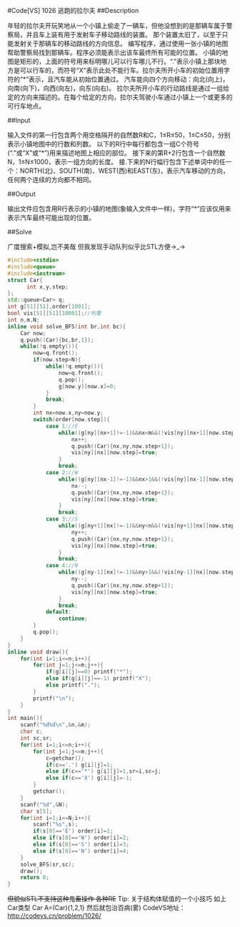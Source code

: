 #Code[VS] 1026 逃跑的拉尔夫
##Description

年轻的拉尔夫开玩笑地从一个小镇上偷走了一辆车，但他没想到的是那辆车属于警察局，并且车上装有用于发射车子移动路线的装置。
那个装置太旧了，以至于只能发射关于那辆车的移动路线的方向信息。
编写程序，通过使用一张小镇的地图帮助警察局找到那辆车。程序必须能表示出该车最终所有可能的位置。
小镇的地图是矩形的，上面的符号用来标明哪儿可以行车哪儿不行。“.”表示小镇上那块地方是可以行车的，而符号“X”表示此处不能行车。拉尔夫所开小车的初始位置用字符的“*”表示，且汽车能从初始位置通过。
汽车能向四个方向移动：向北(向上)，向南(向下)，向西(向左)，向东(向右)。
拉尔夫所开小车的行动路线是通过一组给定的方向来描述的。在每个给定的方向，拉尔夫驾驶小车通过小镇上一个或更多的可行车地点。

##Input

输入文件的第一行包含两个用空格隔开的自然数R和C，1≤R≤50，1≤C≤50，分别表示小镇地图中的行数和列数。
以下的R行中每行都包含一组C个符号(“.”或“X”或“*”)用来描述地图上相应的部位。
接下来的第R+2行包含一个自然数N，1≤N≤1000，表示一组方向的长度。
接.下来的N行幅行包含下述单词中的任一个：NORTH(北)、SOUTH(南)、WEST(西)和EAST(东)，表示汽车移动的方向，任何两个连续的方向都不相同。

##Output

输出文件应包含用R行表示的小镇的地图(象输入文件中一样)，字符“*”应该仅用来表示汽车最终可能出现的位置。

##Solve

广度搜索+模拟,岂不美哉
但我发现手动队列似乎比STL方便→_→
```cpp
#include<cstdio>
#include<queue>
#include<iostream>
struct Car{
      int x,y,step;
};
std::queue<Car> q;
int g[51][51],order[1001];
bool vis[51][51][10001];//判重 
int n,m,N;
inline void solve_BFS(int br,int bc){
	Car now;
	q.push((Car){bc,br,1});
	while(!q.empty()){
		now=q.front();
		if(now.step>N){
			while(!q.empty()){
				now=q.front();
				q.pop();
				g[now.y][now.x]=0;
			}
			break;
		}
		int nx=now.x,ny=now.y;
		switch(order[now.step]){
			case 1://E
				while((g[ny][nx+1]!=-1)&&nx<m&&(!vis[ny][nx+1][now.step])){//未到达边界且可走且不与前面重复，入队，下同
					nx++;
					q.push((Car){nx,ny,now.step+1});
					vis[ny][nx][now.step]=true;
				}
				break;
			case 2://W
				while((g[ny][nx-1]!=-1)&&nx>1&&(!vis[ny][nx-1][now.step])){
					nx--;
					q.push((Car){nx,ny,now.step+1});
					vis[ny][nx][now.step]=true;
				}
				break;
			case 3://S
				while((g[ny+1][nx]!=-1)&&ny<n&&(!vis[ny+1][nx][now.step])){
					ny++;
					q.push((Car){nx,ny,now.step+1});
					vis[ny][nx][now.step]=true;
				}
				break;
			case 4://N
				while((g[ny-1][nx]!=-1)&&ny>1&&(!vis[ny-1][nx][now.step])){
					ny--;
					q.push((Car){nx,ny,now.step+1});
					vis[ny][nx][now.step]=true;
				}
				break;
			default:
				continue;
		}
		q.pop();
	}
}
inline void draw(){
	for(int i=1;i<=n;i++){
		for(int j=1;j<=m;j++){
			if(g[i][j]==0) printf("*");
			else if(g[i][j]==-1) printf("X");
			else printf(".");
		}
		printf("\n");
	}
}
int main(){
	scanf("%d%d\n",&n,&m);
	char c;
	int sc,sr;
	for(int i=1;i<=n;i++){
		for(int j=1;j<=m;j++){
			c=getchar();
			if(c=='.') g[i][j]=1;
			else if(c=='*') g[i][j]=1,sr=i,sc=j;
			else if(c=='X') g[i][j]=-1;
		}
		getchar();
	}
	scanf("%d",&N);
	char s[5];
	for(int i=1;i<=N;i++){
		scanf("%s",s);
		if(s[0]=='E') order[i]=1;
		else if(s[0]=='W') order[i]=2;
		else if(s[0]=='S') order[i]=3;
		else if(s[0]=='N') order[i]=4; 
	}
	solve_BFS(sr,sc);
	draw();
	return 0;
}
```
~~但貌似STL不支持这种鬼畜操作 各种RE~~
Tip:
关于结构体赋值的一个小技巧 如上Car类型 Car A=(Car){1,2,1}
然后就包治百病(雾)
CodeVS地址：http://codevs.cn/problem/1026/